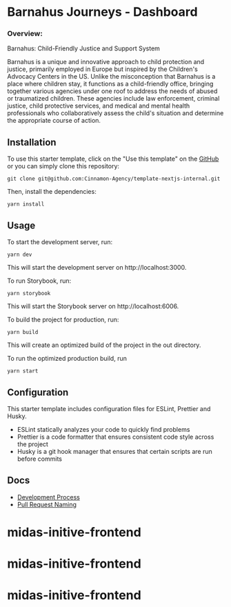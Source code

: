 # Barnahus Journeys - Dashboard

### Overview:
Barnahus: Child-Friendly Justice and Support System

Barnahus is a unique and innovative approach to child protection and justice, primarily employed in Europe but inspired by the Children's Advocacy Centers in the US. Unlike the misconception that Barnahus is a place where children stay, it functions as a child-friendly office, bringing together various agencies under one roof to address the needs of abused or traumatized children. These agencies include law enforcement, criminal justice, child protective services, and medical and mental health professionals who collaboratively assess the child's situation and determine the appropriate course of action.



## Installation

To use this starter template, click on the "Use this template" on the [GitHub](https://github.com/Cinnamon-Agency/template-nextjs-internal) or you can simply clone this repository:

```
git clone git@github.com:Cinnamon-Agency/template-nextjs-internal.git
```

Then, install the dependencies:

```
yarn install
```

## Usage

To start the development server, run:

```
yarn dev
```

This will start the development server on http://localhost:3000.

To run Storybook, run:

```
yarn storybook
```

This will start the Storybook server on http://localhost:6006.

To build the project for production, run:

```
yarn build
```

This will create an optimized build of the project in the out directory.

To run the optimized production build, run

```
yarn start
```

## Configuration

This starter template includes configuration files for ESLint, Prettier and Husky.

- ESLint statically analyzes your code to quickly find problems
- Prettier is a code formatter that ensures consistent code style across the project
- Husky is a git hook manager that ensures that certain scripts are run before commits

## Docs

- [Development Process](./docs/development_process.md)
- [Pull Request Naming](./docs/pull_request_naming.md)
# midas-initive-frontend
# midas-initive-frontend
# midas-initive-frontend
